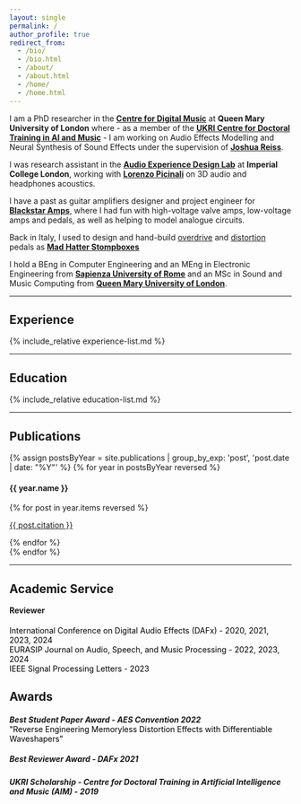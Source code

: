 ```yaml
---
layout: single
permalink: /
author_profile: true
redirect_from: 
  - /bio/
  - /bio.html
  - /about/
  - /about.html
  - /home/
  - /home.html
---
```

I am a PhD researcher in the [**Centre for Digital Music**](http://c4dm.eecs.qmul.ac.uk/) at **Queen Mary University of London** where - as a member of the [**UKRI Centre for Doctoral Training in AI and Music**](https://www.aim.qmul.ac.uk/) - I am working on Audio Effects Modelling and Neural Synthesis of Sound Effects under the supervision of [**Joshua Reiss**](http://www.eecs.qmul.ac.uk/~josh/).

I was research assistant in the [**Audio Experience Design Lab**](https://www.imperial.ac.uk/design-engineering/research/audio-experience-design/) at **Imperial College London**, working with [**Lorenzo Picinali**](https://www.imperial.ac.uk/people/l.picinali) on 3D audio and headphones acoustics.

I have a past as guitar amplifiers designer and project engineer for [**Blackstar Amps**](https://www.blackstaramps.com/uk), where I had fun with high-voltage valve amps, low-voltage amps and pedals, as well as helping to model analogue circuits.

Back in Italy, I used to design and hand-build [overdrive](https://www.youtube.com/watch?v=shVymc6jDc8&t=71s) and [distortion](https://www.youtube.com/watch?v=mcvmgSm_9xI) pedals as [**Mad Hatter Stompboxes**](http://www.effectsdatabase.com/model/madhatter#pictures)

I hold a BEng in Computer Engineering and an MEng in Electronic Engineering from [**Sapienza University of Rome**](https://www.uniroma1.it/en) and an MSc in Sound and Music Computing from [**Queen Mary University of London**](https://www.qmul.ac.uk/).

<!-- News
-------
{% for post in site.posts limit:5  %}
  <a href="{{ post.url | relative_url }}" rel="permalink">{{ post.date | date: "%B %Y"}}</a> - {{ post.blurb }}
{% endfor %} -->


<!-- Current Affiliations
-------
* [Centre for Digital Music (C4DM) - QMUL](http://c4dm.eecs.qmul.ac.uk/)

Contact
-------
<address>
  Centre for Digital Music (C4DM)<br />
  School of Electronic Engineering and Computer Science<br />
  Queen Mary University of London<br />
  Mile End Road<br />
  London E1 4NS<br />
</address> -->

---
## Experience
{% include_relative experience-list.md %}

---
## Education
{% include_relative education-list.md %}

---
## Publications
{% assign postsByYear = site.publications | group_by_exp: 'post', 'post.date | date: "%Y"' %}
{% for year in postsByYear reversed %}
<h4 style="margin:">{{ year.name }}</h4>
<div class="entries-{{ page.entries_layout | default: 'list' }}">
  {% for post in year.items reversed %}
    <p class="archive__item-excerpt" itemprop="description">
      <a href="{{ post.paperurl }}"><i class="fas fa-fw fa-file-pdf" aria-hidden="true"></i></a>
      <a href="{{ post.permalink }}">
      {{ post.citation }} </a>
    </p>
  {% endfor %}
</div>
{% endfor %}

---
## Academic Service
<h4 style="margin-top: 0;">Reviewer</h4>
<p style="margin: 0; color: #000;">International Conference on Digital Audio Effects (DAFx) - 2020, 2021, 2023, 2024</p>
<p style="margin: 0; color: #000;">EURASIP Journal on Audio, Speech, and Music Processing - 2022, 2023, 2024</p>
<p style="margin: 0; color: #000;">IEEE Signal Processing Letters - 2023</p>

## Awards
<h5 style="margin-bottom: 0;">Best Student Paper Award - AES Convention 2022</h5>
<p style="margin: 0; color: #000;">"Reverse Engineering Memoryless Distortion Effects with Differentiable Waveshapers"</p>

<h5>Best Reviewer Award - DAFx 2021</h5>
<h5>UKRI Scholarship - Centre for Doctoral Training in Artificial Intelligence and Music (AIM) - 2019</h5>